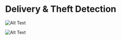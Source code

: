# Delivery & Theft Detection

![Alt Text](https://github.com/d3ling/detectpackage/blob/master/theft.gif)

![Alt Text](https://github.com/d3ling/detectpackage/blob/master/deliveryandtheft.gif)
